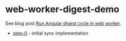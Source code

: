 # web-worker-digest-demo

See blog post [Run Angular digest cycle in web worker][post].

* [step-0][step-0] - initial sync implementation

[post]: (http://glebbahmutov.com/blog/run-angular-digest-cycle-in-web-worker/)
[step-0]: glebbahmutov.com/web-worker-digest-demo/step-0
